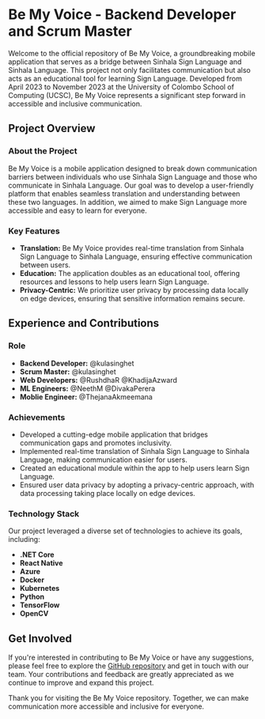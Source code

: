 # Be My Voice - Backend Developer and Scrum Master


Welcome to the official repository of Be My Voice, a groundbreaking mobile application that serves as a bridge between Sinhala Sign Language and Sinhala Language. This project not only facilitates communication but also acts as an educational tool for learning Sign Language. Developed from April 2023 to November 2023 at the University of Colombo School of Computing (UCSC), Be My Voice represents a significant step forward in accessible and inclusive communication.

## Project Overview

### About the Project
Be My Voice is a mobile application designed to break down communication barriers between individuals who use Sinhala Sign Language and those who communicate in Sinhala Language. Our goal was to develop a user-friendly platform that enables seamless translation and understanding between these two languages. In addition, we aimed to make Sign Language more accessible and easy to learn for everyone.

### Key Features
- **Translation:** Be My Voice provides real-time translation from Sinhala Sign Language to Sinhala Language, ensuring effective communication between users.
- **Education:** The application doubles as an educational tool, offering resources and lessons to help users learn Sign Language.
- **Privacy-Centric:** We prioritize user privacy by processing data locally on edge devices, ensuring that sensitive information remains secure.

## Experience and Contributions

### Role
- **Backend Developer:** @kulasinghet
- **Scrum Master:** @kulasinghet
- **Web Developers:** @RushdhaR @KhadijaAzward
- **ML Engineers:** @NeethM @DivakaPerera
- **Moblie Engineer:** @ThejanaAkmeemana

### Achievements
- Developed a cutting-edge mobile application that bridges communication gaps and promotes inclusivity.
- Implemented real-time translation of Sinhala Sign Language to Sinhala Language, making communication easier for users.
- Created an educational module within the app to help users learn Sign Language.
- Ensured user data privacy by adopting a privacy-centric approach, with data processing taking place locally on edge devices.

### Technology Stack
Our project leveraged a diverse set of technologies to achieve its goals, including:
- **.NET Core**
- **React Native**
- **Azure**
- **Docker**
- **Kubernetes**
- **Python**
- **TensorFlow**
- **OpenCV**

## Get Involved
If you're interested in contributing to Be My Voice or have any suggestions, please feel free to explore the [GitHub repository](https://github.com/kulasinghet/backend-be-voice) and get in touch with our team. Your contributions and feedback are greatly appreciated as we continue to improve and expand this project.

Thank you for visiting the Be My Voice repository. Together, we can make communication more accessible and inclusive for everyone.
